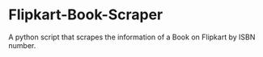 # Flipkart-Book-Scraper
A python script that scrapes the information of a Book on Flipkart by ISBN number.

